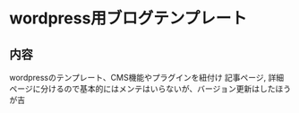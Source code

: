 wordpress用ブログテンプレート
====

## 内容
wordpressのテンプレート、CMS機能やプラグインを紐付け
記事ページ, 詳細ページに分けるので基本的にはメンテはいらないが、バージョン更新はしたほうが吉
